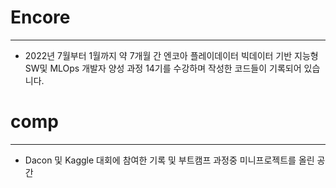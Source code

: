 # Encore
---
- 2022년 7월부터 1월까지 약 7개월 간 엔코아 플레이데이터 빅데이터 기반 지능형 SW및 MLOps 개발자 양성 과정 14기를 수강하며 작성한 코드들이 기록되어 있습니다.
# comp
---
- Dacon 및 Kaggle 대회에 참여한 기록 및 부트캠프 과정중 미니프로젝트를 올린 공간
